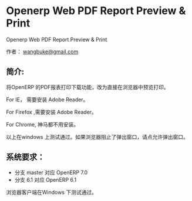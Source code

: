 Openerp Web PDF Report Preview & Print
==============

Openerp Web PDF Report Preview & Print

作者： wangbuke@gmail.com

简介:
------

将OpenERP 的PDF报表打印下载功能，改为直接在浏览器中预览打印。

For IE， 需要安装 Adobe Reader。

For Firefox ,需要安装 Adobe Reader。

For Chrome, 神马都不用安装。

以上在windows 上测试通过。如果浏览器阻止了弹出窗口，请点允许弹出窗口。


系统要求：
------

* 分支 master 对应 OpenERP 7.0 
* 分支 6.1 对应 OpenERP 6.1 

浏览器客户端在Windows 下测试通过。
